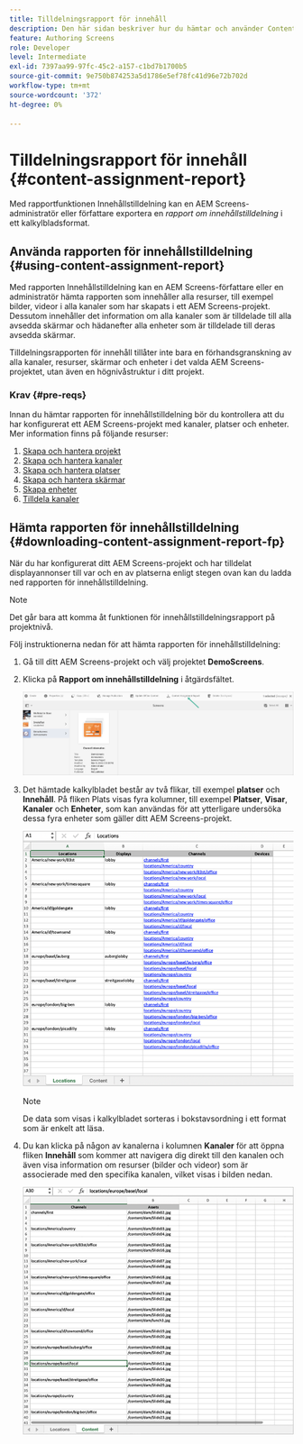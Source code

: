 ```yaml
---
title: Tilldelningsrapport för innehåll
description: Den här sidan beskriver hur du hämtar och använder Content Assignment Report.
feature: Authoring Screens
role: Developer
level: Intermediate
exl-id: 7397aa99-97fc-45c2-a157-c1bd7b1700b5
source-git-commit: 9e750b874253a5d1786e5ef78fc41d96e72b702d
workflow-type: tm+mt
source-wordcount: '372'
ht-degree: 0%

---
```


# Tilldelningsrapport för innehåll {#content-assignment-report}

Med rapportfunktionen Innehållstilldelning kan en AEM Screens-administratör eller författare exportera en *rapport om innehållstilldelning* i ett kalkylbladsformat.

## Använda rapporten för innehållstilldelning {#using-content-assignment-report}

Med rapporten Innehållstilldelning kan en AEM Screens-författare eller en administratör hämta rapporten som innehåller alla resurser, till exempel bilder, videor i alla kanaler som har skapats i ett AEM Screens-projekt. Dessutom innehåller det information om alla kanaler som är tilldelade till alla avsedda skärmar och hädanefter alla enheter som är tilldelade till deras avsedda skärmar.

Tilldelningsrapporten för innehåll tillåter inte bara en förhandsgranskning av alla kanaler, resurser, skärmar och enheter i det valda AEM Screens-projektet, utan även en högnivåstruktur i ditt projekt.


### Krav {#pre-reqs}

Innan du hämtar rapporten för innehållstilldelning bör du kontrollera att du har konfigurerat ett AEM Screens-projekt med kanaler, platser och enheter.
Mer information finns på följande resurser:

1. [Skapa och hantera projekt](/help/user-guide/creating-a-screens-project.md)
1. [Skapa och hantera kanaler](/help/user-guide/managing-channels.md)
1. [Skapa och hantera platser](/help/user-guide/managing-locations.md)
1. [Skapa och hantera skärmar](/help/user-guide/managing-displays.md)
1. [Skapa enheter](/help/user-guide/managing-devices.md)
1. [Tilldela kanaler](/help/user-guide/channel-assignment-latest-fp.md)


## Hämta rapporten för innehållstilldelning {#downloading-content-assignment-report-fp}

När du har konfigurerat ditt AEM Screens-projekt och har tilldelat displayannonser till var och en av platserna enligt stegen ovan kan du ladda ned rapporten för innehållstilldelning.

>[!NOTE]
>Det går bara att komma åt funktionen för innehållstilldelningsrapport på projektnivå.

Följ instruktionerna nedan för att hämta rapporten för innehållstilldelning:

1. Gå till ditt AEM Screens-projekt och välj projektet **DemoScreens**.

1. Klicka på **Rapport om innehållstilldelning** i åtgärdsfältet.

   ![bild](/help/user-guide/assets/content-assignment-report/can-download.png)

1. Det hämtade kalkylbladet består av två flikar, till exempel **platser** och **Innehåll**. På fliken Plats visas fyra kolumner, till exempel **Platser**, **Visar**, **Kanaler** och **Enheter**, som kan användas för att ytterligare undersöka dessa fyra enheter som gäller ditt AEM Screens-projekt.

   ![bild](/help/user-guide/assets/content-assignment-report/report-sheet1.png)

   >[!NOTE]
   >De data som visas i kalkylbladet sorteras i bokstavsordning i ett format som är enkelt att läsa.

1. Du kan klicka på någon av kanalerna i kolumnen **Kanaler** för att öppna fliken **Innehåll** som kommer att navigera dig direkt till den kanalen och även visa information om resurser (bilder och videor) som är associerade med den specifika kanalen, vilket visas i bilden nedan.

   ![bild](/help/user-guide/assets/content-assignment-report/report-sheet2.png)
